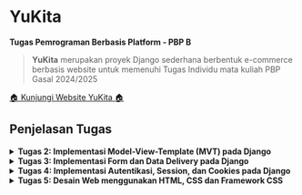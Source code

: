 # YuKita

**Tugas Pemrograman Berbasis Platform - PBP B**

> **YuKita** merupakan proyek Django sederhana berbentuk e-commerce berbasis website untuk memenuhi Tugas Individu mata kuliah PBP Gasal 2024/2025

[ 🏠 Kunjungi Website YuKita 🏠 ](http://gnade-yuka-yukita.pbp.cs.ui.ac.id/)

## **Penjelasan Tugas**

<details>
<summary> <b> Tugas 2: Implementasi Model-View-Template (MVT) pada Django </b> </summary>

## **Implementasi Checklist**

* ### Inisiasi Proyek Django

Setelah saya membuat direktori baru dengan nama Yukita, nama e-commerce buatan saya, saya membuat dependencies pada berkas 'requirements.txt' yang berisi

```
django
gunicorn
whitenoise
psycopg2-binary
requests
urllib3
```

Lalu melakukan instalasi dependencies setelah menjalankan virtual environment dengan perintah `pip install -r requirements.txt` dan membuat proyek Django dengan perintah `django-admin startproject yukita .`

* ### Menjalankan Server

Setelah membuat proyek Django, saya menambahkan string `ALLOWED_HOSTS = ["localhost", "127.0.0.1"]` untuk keperluan deployment dan menjalankan server Django dengan perintah `python3 manage.py runserver`

* ### Membuat  aplikasi `main`

Saya menjalankan perintah `python manage.py startapp main` untuk membuat aplikasi baru bernama main. Lalu saya menambahkan `main` ke `INSTALLED_APPS` pada berkas `settings.py` 


* ### Membuat model aplikasi `main`

Saya membuat berkas `models.py` pada direktori `main` yang berisikan

```
from django.db import models

class ShopEntry(models.Model):
    name = models.CharField(max_length=255)
    price = models.IntegerField()
    description = models.TextField()
    quantity = models.IntegerField()
    location = models.CharField(max_length=255)

    @property
    def is_avaible(self):
        return self.quantity > 0
```

Lalu saya mengimigrasikan model yang sudah saya buat dengan menjalankan perintah `python3 manage.py makemigrations` dan mengimigrasikannya ke basis data lokal dengan menjalankan perintah `python manage.py migrate`

* ### Membuat template dan view aplikasi `main`

Template untuk merender pada file `views.py` berisikan

```
from django.shortcuts import render

def show_main(request):
    context = {
        'product_name': 'BLAHAJ Soft Toy',
        'product_price': 'IDR 299,000',
        'product_description': 'A large and soft cuddly shark. It\'s perfect to hug, use as a pillow, or play with. This toy will bring comfort and joy to any child.',
        'product_quantity': 1,
        'product_location': 'Jakarta, Surabaya, Bali',
        'name' : "Gnade Yuka",
        'kelas' : "PBP-B"
    }

    return render(request, "main.html", context)

```

dan template pada file `html.main` berisi 

```
<h1>YuKita</h1>

<h5>Nama: </h5>
<p>{{ name }}</p>

<h5>Kelas: </h5>
<p>{{ kelas }}</p>

<h1>{{ product_name }}</h1>

<h5>Price: </h5>
<p>{{ product_price }}</p>

<h5>Description: </h5>
<p>{{ product_description }}</p>

<h5>Quantity: </h5>
<p>{{ product_quantity }}</p>

<h5>Location: </h5>
<p>{{ product_location }}</p>
```

* ### Melakukanrouting pada aplikasi `main`

Untuk mengatur URL pada aplikasi `main`, saya membuat berkas `urls.py` pada aplikasi `main` berisikan

```
from django.urls import path
from main.views import show_main

app_name = 'main'

urlpatterns = [
    path('', show_main, name='show_main'),
]
```

Dengan begitu, saya dapat melihat `main` dengan perintah `python manage.py runserver`

## **Jawaban Tugas 2**

* ### Bagan request client ke web aplikasi berbasis Django

![bagan request client ke web](image/bagan.jpeg)

Client (Browser/User) mengirimkan request HTTP ke server, yang kemudian memprosesnya dengan melakukan pemetaan URL melalui urls.py. Setelah URL ditemukan dan dipetakan, fungsi yang sesuai dalam views.py dijalankan berdasarkan permintaan URL tersebut. Selanjutnya, fungsi view mengembalikan HTTP response dalam bentuk halaman HTML. Dalam proses ini, views.py mengambil data yang dibutuhkan dari models.py, lalu data tersebut disajikan menggunakan template main.html.


* ### Fungsi `git` dalam pengembangan perangkat lunak

Git adalah sistem pengontrol versi terdistribusi yang sangat penting dalam pengembangan perangkat lunak. Fungsinya mencakup pelacakan perubahan kode, memungkinkan kolaborasi antar-pengembang, dan mendukung pengelolaan proyek berskala besar. Dengan Git, pengembang dapat membuat cabang kode (branches) untuk mengembangkan fitur baru secara paralel tanpa mengganggu kode yang sudah ada. Setelah pengembangan selesai, perubahan dapat digabungkan (merge) kembali ke cabang utama. Selain itu, Git memungkinkan pengembalian (rollback) ke versi sebelumnya jika terjadi kesalahan.

* ### Mengapa framework Django dijadikan permulaan pembelajaran pengembangan perangkat lunak?

Django sering kali dipilih sebagai framework pertama untuk belajar pengembangan perangkat lunak karena strukturnya yang jelas dan lengkap. Django menyediakan "batteries included," yang berarti banyak fungsi umum seperti autentikasi, manajemen database, dan URL routing sudah tersedia secara default, memudahkan pemula untuk fokus pada konsep dasar. Selain itu, Django menggunakan bahasa Python, yang terkenal dengan sintaks yang mudah dipahami,sehingga cocok untuk pelajar dan pengembang pemula.

* ### Mengapa model pada Django disebut sebagai ORM?

Pada Django, model disebut sebagai ORM (Object-Relational Mapping) karena menyediakan cara untuk menghubungkan dan memanipulasi data di database menggunakan objek Python. ORM memungkinkan pengembang berinteraksi dengan database tanpa harus menulis SQL secara langsung. Setiap model di Django merepresentasikan tabel di database, dan setiap atribut model merepresentasikan kolom pada tabel tersebut. Dengan menggunakan ORM, pengembang dapat melakukan operasi database seperti penyimpanan, update, dan penghapusan data dengan kode Python yang lebih mudah dibaca.


</details>

<details>
<summary> <b> Tugas 3: Implementasi Form dan Data Delivery pada Django</b> </summary>

## **Jawaban Tugas 3**

* ### Mengapa kita memerlukan data delivery dalam pengimplementasian sebuah platform?
**Data delivery** dalam pengimplementasian sebuah platform diperlukan karena bertujuan untuk memastikan bahwa data yang dikirim antar bagian sistem (misalnya, antara frontend dan backend atau antar microservices) dapat ditukar dengan cara yang efisien, aman, dan konsisten. Tanpa mekanisme pengiriman data yang efektif, aplikasi tidak akan dapat menyajikan informasi yang tepat kepada pengguna secara real-time, menyebabkan pengalaman pengguna yang buruk. Selain itu, data delivery memungkinkan platform untuk beroperasi secara terdistribusi, mendukung skala besar, serta memfasilitasi komunikasi antar komponen yang berbeda secara seamless.

* ### Mana yang lebih baik antara XML dan JSON? Mengapa JSON lebih populer dibandingkan XML?
Antara **XML** dan **JSON**, **JSON** lebih baik dan populer untuk pengiriman data dalam aplikasi modern. Hal ini karena JSON lebih ringan dan lebih mudah dibaca oleh manusia maupun mesin dibandingkan XML, yang menggunakan tag berlapis dan lebih verbose. JSON juga lebih mudah diolah dengan JavaScript, yang merupakan bahasa umum di web development. Sementara XML memiliki kemampuan untuk mendeskripsikan struktur data yang lebih kompleks (seperti metadata dan skema yang dapat divalidasi), JSON tetap lebih disukai untuk API modern karena kecepatan dan kesederhanaannya. Oleh karena itu, JSON lebih populer karena performanya yang lebih efisien dalam konteks pengiriman data di web.

* ### Jelaskan fungsi dari method is_valid() pada form Django dan mengapa kita membutuhkan method tersebut?
Dalam **Django**, method **`is_valid()`** digunakan pada objek form untuk memeriksa apakah data yang dikirimkan oleh pengguna sesuai dengan aturan validasi yang telah ditentukan dalam form tersebut. Method ini akan mengembalikan nilai `True` jika semua data valid dan `False` jika terdapat kesalahan dalam input pengguna. Kita membutuhkan method ini agar data yang diterima dari pengguna dapat diproses dengan benar atau menampilkan pesan kesalahan jika data yang dimasukkan tidak sesuai dengan ketentuan (misalnya format email salah atau ada field yang tidak diisi). Tanpa validasi ini, aplikasi rentan menerima data yang tidak lengkap atau tidak valid.

* ### Mengapa kita membutuhkan csrf_token saat membuat form di Django? Apa yang dapat terjadi jika kita tidak menambahkan csrf_token pada form Django? Bagaimana hal tersebut dapat dimanfaatkan oleh penyerang?
Kita membutuhkan **`csrf_token`** saat membuat form di Django untuk melindungi aplikasi dari serangan **Cross-Site Request Forgery (CSRF)**, yaitu jenis serangan di mana penyerang dapat membuat pengguna yang sudah login di aplikasi mengirimkan permintaan yang tidak diinginkan tanpa sepengetahuan mereka. Jika form Django tidak memiliki **`csrf_token`**, penyerang dapat memanfaatkan celah ini untuk melakukan tindakan berbahaya, seperti mengirimkan permintaan palsu atas nama pengguna tanpa izin, yang bisa berdampak pada perubahan data atau eksploitasi lain. **`csrf_token`** membantu mencegah hal ini dengan memastikan bahwa permintaan yang dikirim ke server berasal dari sumber yang sah.

## **Implementasi Checklist**

* ### Membuat input form

Membuat `form` untuk menerima input, sehingga nantinya data baru bisa ditampilkan dengan membuat file `forms.py` pada main yang berisikan kode

```
from django.forms import ModelForm
from main.models import ShopEntry

class ShopEntryForm(ModelForm):
    class Meta:
        model = ShopEntry 
        fields = ["product_name", "price", "quantity", "location", "description"]
```

Selain itu, saya juga mengubah `show_main` pada `views.py` menjadi

```
def show_main(request):
    shop_entries = ShopEntry.objects.all()
    
    context = {
        # 'product_name': 'Sofa Ruang Tamu',
        # 'product_price': 'IDR 1,500,000',
        # 'product_description': 'A sofa-bed with small, neat dimensions which is easy to furnish with, even when space is limited. You can make the sofa more comfortable and personal by completing with pillows in different colours and patterns.',
        # 'stock': 1,
        # 'product_location': 'Jakarta, Surabaya, Bali',
        'name' : "Gnade Yuka",
        'kelas' : "PBP-B",
        'shop_entries' : shop_entries
    }

    return render(request, "main.html", context)
```

* ### Menambahkan fungsi pada `views.py`

Sehingga kita bisa melihat data yang sudah diinput

1. Membuat fungsi baru `create_shop_entry` pada `views.py` agar bisa menerima data yang berisikan

```
def create_shop_entry(request):
    form = ShopEntryForm(request.POST or None)

    if form.is_valid() and request.method == "POST":
        form.save()
        return redirect('main:show_main')

    context = {'form': form}
    return render(request, "create_shop_entry.html", context)
```

2. Lalu membuat template baru untuk tampilan ketika menambahkan pembelian baru dengan nama `create_shop_entry` pada direktori `main/templates` yang berisikan

```
{% extends 'base.html' %} 
{% block content %}
<h1>Add New Shop Entry</h1>

<form method="POST">
  {% csrf_token %}
  <table>
    {{ form.as_table }}
    <tr>
      <td></td>
      <td>
        <input type="submit" value="Add Shop Entry" />
      </td>
    </tr>
  </table>
</form>

{% endblock %}
```

3. Lalu menampilkan data pembelian dalam bentuk tabel dan menambahkan tombol `Add New Shop Entry` pada `main.html` ketika ingin menambahkan pembelian

```
<div class="shop-entries">
    <h3>Shop Entries</h3>
    
    {% if not shop_entries %}
    <p>Belum ada pesanan yang masuk</p>
    {% else %}
    <table>
      <tr>
        <th>Nama</th>
        <th>Harga</th>
        <th>Jumlah Kamar</th>
        <th>Lokasi</th>
        <th>Deskripsi</th>
      </tr>
      
      <!-- Display each shop entry -->
      {% for shop_entry in shop_entries %}
      <tr>
        <td>{{ shop_entry.product_name }}</td>
        <td>{{ shop_entry.price }}</td>
        <td>{{ shop_entry.quantity }}</td>
        <td>{{ shop_entry.location }}</td>
        <td>{{ shop_entry.description }}</td>
      </tr>
      {% endfor %}
    </table>
    {% endif %}
</div>

<br />

<a href="{% url 'main:create_shop_entry' %}">
  <button>Add New Shop Entry</button>
</a>
```

* ### Menambahkan format XML dan JSON 

Untuk melihat data dalam format XML dan JSON, pada `views.py` di foler `main` kita menambahkan 
```
from django.http import HttpResponse
from django.core import serializers
```

1. Menambahkan fungsi `show_xml` dan `show_xml_by_id` (untuk melihat bedasarkan filter ID) yang akan mengembalikan `HttpResponse` berisi data yang sudah menjadi XML

```
def show_xml(request):
    data = ShopEntry.objects.all()
    return HttpResponse(serializers.serialize("xml", data), content_type="application/xml")

def show_xml_by_id(request, id):
    data = ShopEntry.objects.filter(pk=id)
    return HttpResponse(serializers.serialize("xml", data), content_type="application/xml")
```

2. Menambahkan fungsi `show_json` dan `show_json_by_id` (untuk melihat bedasarkan filter ID) yang akan mengembalikan `HttpResponse` berisi data yang sudah menjadi JSON

```
def show_json(request):
    data = ShopEntry.objects.all()
    return HttpResponse(serializers.serialize("json", data), content_type="application/json")

def show_json_by_id(request, id):
    data = ShopEntry.objects.filter(pk=id)
    return HttpResponse(serializers.serialize("json", data), content_type="application/json")

```

3. Merouting URL
Tidak lupa juga untuk menambahkan `path_url` fungsi yang sudah kita tambhkan ke `urlpatterns` pada `main/urls.py` dan mengimport dari `views.py`. Sehingga isi dari `main/urls.py` akan berisi :

```
from django.urls import path
from main.views import show_main, create_shop_entry, show_xml, show_json, show_xml_by_id, show_json_by_id

app_name = 'main'

urlpatterns = [
    path('', show_main, name='show_main'),
    path('create-shop-entry', create_shop_entry, name='create_shop_entry'),
    path('xml/', show_xml, name='show_xml'),
    path('json/', show_json, name='show_json'),
    path('xml/<str:id>/', show_xml_by_id, name='show_xml_by_id'),
    path('json/<str:id>/', show_json_by_id, name='show_json_by_id'),
]
```

Sehingga, input `form` sudah bisa digunakan dengan menjalankan command `python3 manage.py runserver` dan mengunjungi <http://localhost:8000>.

## Postman *Screenshot*
1. XML
![XML](image/postman_xml.png)
2. JSON
![JSON](image/postman_json.png)
3. XML *by* ID
![XML *by* ID](image/postman_xml_id.png)
4. JSON *by* ID
![JSON *by* ID](image/postman_json_id.png)

</details>

<details>
<summary> <b> Tugas 4: Implementasi Autentikasi, Session, dan Cookies pada Django</b> </summary>

## **Jawaban Tugas 3**

* ### Apa perbedaan antara HttpResponseRedirect() dan redirect()?
HttpResponseRedirect() adalah kelas yang secara eksplisit mengembalikan respons HTTP yang mengarahkan pengguna ke URL tertentu, di mana kita harus memberikan URL tujuan secara manual. Sebaliknya, redirect() adalah shortcut yang lebih fleksibel dalam Django, yang dapat menerima tidak hanya URL, tetapi juga nama view atau objek model dan secara otomatis menangani pembuatan URL tujuan. Dengan redirect(), proses redirect menjadi lebih sederhana karena Django mengubah input yang diberikan menjadi URL yang sesuai.

* ### Jelaskan cara kerja penghubungan model Product dengan User!
Penghubungan antara model Product dengan User biasanya dilakukan menggunakan ForeignKey atau ManyToManyField tergantung pada hubungan yang diinginkan. Misalnya, jika satu pengguna bisa memiliki banyak produk, maka model Product akan memiliki ForeignKey ke model User, seperti ini: user = models.ForeignKey(User, on_delete=models.CASCADE). Ini berarti setiap instance Product terhubung dengan satu pengguna, tetapi satu pengguna dapat memiliki banyak produk. Django akan secara otomatis membuat relasi ini di database, dan kita dapat mengakses data yang terhubung melalui atribut relasi tersebut.
 
* ### Apa perbedaan antara authentication dan authorization, apakah yang dilakukan saat pengguna login? Jelaskan bagaimana Django mengimplementasikan kedua konsep tersebut.
Authentication adalah proses memverifikasi identitas pengguna, misalnya dengan memastikan username dan password yang diberikan benar. Authorization adalah proses yang menentukan apakah pengguna yang terautentikasi memiliki izin untuk melakukan aksi tertentu. Ketika pengguna login, mereka pertama-tama melewati proses authentication. Django mengimplementasikan authentication menggunakan django.contrib.auth, yang menyediakan sistem login, logout, dan manajemen pengguna. Authorization di Django diimplementasikan melalui sistem izin berbasis objek, di mana setiap pengguna dapat diberikan izin tertentu untuk mengakses fitur atau tindakan tertentu di aplikasi.

* ### Bagaimana Django mengingat pengguna yang telah login? Jelaskan kegunaan lain dari cookies dan apakah semua cookies aman digunakan?
Django mengingat pengguna yang telah login dengan menggunakan session cookies, yang disimpan di browser pengguna. Saat pengguna login, Django menyimpan session ID di cookie dan di database. Setiap kali pengguna mengakses halaman, Django memeriksa session ID untuk mengetahui apakah pengguna sudah login. Selain itu, cookies dapat digunakan untuk menyimpan preferensi pengguna atau melacak aktivitas. Tidak semua cookies aman digunakan; misalnya, cookies yang tidak diatur dengan aman dapat dicuri dalam serangan seperti cross-site scripting (XSS). Django menyediakan pengaturan seperti HttpOnly dan Secure untuk memastikan cookies lebih aman dengan membatasi akses JavaScript dan memaksa penggunaan HTTPS.

## **Implementasi Checklist**

* ### Membuat Form Registrasi

Agar website hanya bisa diakses oleh pengguna yang sudah mempunyai akun, maka diperlukan form untuk registrasi. Pada `views.py` kita menambahkan import `UserCreatiionForm` dan `message`. Selain itu saya juga menambahkan fungsi `register` agar bisa membuat form registrasi secara otomatis dan menghasilkan data setelah disubmit
```
from django.contrib.auth.forms import UserCreationForm
from django.contrib import messages

def register(request):
    form = UserCreationForm()

    if request.method == "POST":
        form = UserCreationForm(request.POST)
        if form.is_valid():
            form.save()
            messages.success(request, 'Your account has been successfully created!')
            return redirect('main:login')
    context = {'form':form}
    return render(request, 'register.html', context)
```

Selain itu saya juga membuat halaman registrasi pada `registrasi.html` pada `main/templates` dengan code 
```
{% extends 'base.html' %}

{% block meta %}
    <title>Register</title>
{% endblock meta %}

{% block content %}  

<div class = "login">
    
    <h1>Register</h1>  

        <form method="POST" >  
            {% csrf_token %}  
            <table>  
                {{ form.as_table }}  
                <tr>  
                    <td></td>
                    <td><input type="submit" name="submit" value="Daftar"/></td>  
                </tr>  
            </table>  
        </form>

    {% if messages %}  
        <ul>   
            {% for message in messages %}  
                <li>{{ message }}</li>  
                {% endfor %}  
        </ul>   
    {% endif %}

</div>  

{% endblock content %}
```

Terakhir saya juga menambahkan url path pada `urls.py`
```
from main.views import register
 urlpatterns = [
     ...
     path('register/', register, name='register'),
 ]
```
* ### Membuat Fungsi Login

Setelah membuat form registrasi, saya juga membuat fungsi login untuk menerima user yang sudah terdaftar dengan menambahkan berikut ini ke dalam `views.py`
```
from django.contrib.auth.forms import UserCreationForm, AuthenticationForm
from django.contrib.auth import authenticate, login

def login_user(request):
   if request.method == 'POST':
      form = AuthenticationForm(data=request.POST)

      if form.is_valid():
            user = form.get_user()
            login(request, user)
            return redirect('main:show_main')

   else:
      form = AuthenticationForm(request)
   context = {'form': form}
   return render(request, 'login.html', context)
```
Selain itu, saya juga membuat halaman tampilan untuk login user dengan membuat `login.html` pada direktori `main/templates` yang berisi
```
{% extends 'base.html' %}

{% block meta %}
<title>Login</title>
{% endblock meta %}

{% block content %}
<div class="login">
  <h1>Login</h1>

  <form method="POST" action="">
    {% csrf_token %}
    <table>
      {{ form.as_table }}
      <tr>
        <td></td>
        <td><input class="btn login_btn" type="submit" value="Login" /></td>
      </tr>
    </table>
  </form>

  {% if messages %}
  <ul>
    {% for message in messages %}
    <li>{{ message }}</li>
    {% endfor %}
  </ul>
  {% endif %} Don't have an account yet?
  <a href="{% url 'main:register' %}">Register Now</a>
</div>

{% endblock content %}
```

Tidak lupa juga untuk mengimport fungsi yang sudah saya buat ke dalam `urls.py` dengan menambahkan path url
```
from main.views import login_user
urlpatterns = [
   ...
   path('login/', login_user, name='login'),
]
```
* ### Membuat Fungsi Logout

Selain membuat fungsi login, diperlukan fungsi logout dengan menambahkan potongan kode berikut ke dalam `views.py`

```
from django.contrib.auth import logout

def logout_user(request):
    logout(request)
    return redirect('main:login')
```
selain itu pada `main.html` juga kita tambahkan 
```
<a href="{% url 'main:logout' %}">
  <button>Logout</button>
</a>
```
untuk mengarahkan halaman url secara dinamis. Tidak lupa juga untuk mengimport fungsi yang sudah saya buat ke dalam `urls.py` dengan menambahkan path url
```
from main.views import logout_user
urlpatterns = [
   ...
   path('logout/', logout_user, name='logout'),
]
```

* ### Meretriksi Halaman Main

pada `views.py` kita tambahkan
```
from django.contrib.auth.decorators import login_required
@login_required(login_url='/login')
def show_main(request):
```
* ### Menerapkan Cookies

Untuk menampilkan data last login pengguna, kita bisa menggunakan cookies. Pada `views.py` kita tambahkan
```
import datetime
from django.http import HttpResponseRedirect
from django.urls import reverse
```
dan fungsi login_user, ditambahkan cookie yang bernama `last_login` untuk melihat kapan terakhir kali pengguna melakukan login dengan melakukan perubahan pada blok `if form.is_valid()`
```
if form.is_valid():
    user = form.get_user()
    login(request, user)
    response = HttpResponseRedirect(reverse("main:show_main"))
    response.set_cookie('last_login', str(datetime.datetime.now()))
    return response
```

Pada fungsi show_main, tambahkan potongan kode `'last_login': request.COOKIES['last_login']` ke dalam variabel context. 
Ubah juga kode `logount_user` menjadi 
```
def logout_user(request):
    logout(request)
    response = HttpResponseRedirect(reverse('main:login'))
    response.delete_cookie('last_login')
    return response
```

Pada `main.html` tambahkan potongan kode untuk menampilkan data last login.
```
...
<h5>Sesi terakhir login: {{ last_login }}</h5>
...
```
</details>

<details>
<summary> <b> Tugas 5: Desain Web menggunakan HTML, CSS dan Framework CSS</b> </summary>

## **Jawaban Tugas 5**

* ### Jika terdapat beberapa CSS selector untuk suatu elemen HTML, jelaskan urutan prioritas pengambilan CSS selector tersebut!

CSS menentukan prioritas selector berdasarkan konsep specificity. Selector dengan prioritas tertinggi diterapkan jika ada beberapa selector yang berlaku untuk elemen yang sama. Urutannya dimulai dari yang terendah: selector elemen (tag), selector class, selector ID, inline styles, dan yang tertinggi adalah aturan dengan `!important`. Inline styles dan `!important` dapat mengesampingkan prioritas selector lainnya.

* ### Mengapa responsive design menjadi konsep yang penting dalam pengembangan aplikasi web? Berikan contoh aplikasi yang sudah dan belum menerapkan responsive design!

Responsive design penting agar tampilan situs web dapat beradaptasi dengan baik di berbagai perangkat dengan ukuran layar yang berbeda, seperti desktop, tablet, dan ponsel. Hal ini meningkatkan pengalaman pengguna dan memastikan situs tetap mudah diakses dan fungsional. Misalnya, aplikasi seperti Google telah menerapkan responsive design, sementara beberapa situs lama mungkin belum responsif dan tampil berantakan di perangkat seluler.

* ### Jelaskan perbedaan antara margin, border, dan padding, serta cara untuk mengimplementasikan ketiga hal tersebut!

Margin adalah ruang luar elemen, yang mengatur jarak antara elemen dengan elemen lainnya. Border adalah garis yang mengelilingi konten dan padding elemen. Padding adalah ruang dalam yang memberi jarak antara konten elemen dan border. Ketiga konsep ini mengontrol ruang dan tampilan tata letak elemen pada halaman web dan dapat diatur melalui properti CSS seperti margin, border, dan padding.

* ### Jelaskan konsep flex box dan grid layout beserta kegunaannya!

Flexbox adalah metode tata letak CSS yang digunakan untuk mendistribusikan elemen dalam satu dimensi (baris atau kolom) dengan fleksibel, membuat elemen lebih responsif dan mudah diatur. Grid layout, di sisi lain, adalah sistem dua dimensi yang memungkinkan pengaturan elemen dalam baris dan kolom secara simultan, memberikan kontrol yang lebih besar atas tata letak yang kompleks. Keduanya mempermudah pembuatan layout yang dinamis dan adaptif.


## **Implementasi Checklist**




</details>